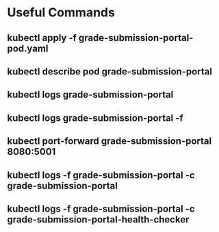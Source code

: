 # Useful Commands
## kubectl apply -f grade-submission-portal-pod.yaml
## kubectl describe pod grade-submission-portal
## kubectl logs grade-submission-portal
## kubectl logs grade-submission-portal -f
## kubectl port-forward grade-submission-portal 8080:5001
## kubectl logs -f grade-submission-portal -c grade-submission-portal
## kubectl logs -f grade-submission-portal -c grade-submission-portal-health-checker